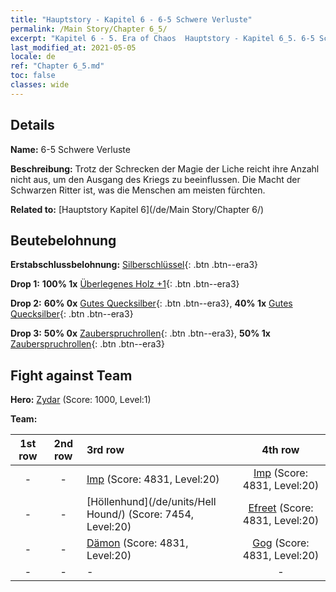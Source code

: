 ```yaml
---
title: "Hauptstory - Kapitel 6 - 6-5 Schwere Verluste"
permalink: /Main Story/Chapter 6_5/
excerpt: "Kapitel 6 - 5. Era of Chaos  Hauptstory - Kapitel 6_5. 6-5 Schwere Verluste"
last_modified_at: 2021-05-05
locale: de
ref: "Chapter 6_5.md"
toc: false
classes: wide
---
```


## Details

 **Name:** 6-5 Schwere Verluste

 **Beschreibung:** Trotz der Schrecken der Magie der Liche reicht ihre Anzahl nicht aus, um den Ausgang des Kriegs zu beeinflussen. Die Macht der Schwarzen Ritter ist, was die Menschen am meisten fürchten.

 **Related to:** [Hauptstory Kapitel 6](/de/Main Story/Chapter 6/)

## Beutebelohnung

 **Erstabschlussbelohnung:** [Silberschlüssel](/ItemsDE/con_693/){: .btn .btn--era3}

 **Drop 1:** **100% 1x** [Überlegenes Holz +1](/ItemsDE/mat_20/){: .btn .btn--era3}

 **Drop 2:** **60% 0x** [Gutes Quecksilber](/ItemsDE/mat_14/){: .btn .btn--era3}, **40% 1x** [Gutes Quecksilber](/ItemsDE/mat_14/){: .btn .btn--era3}

 **Drop 3:** **50% 0x** [Zauberspruchrollen](/ItemsDE/con_694/){: .btn .btn--era3}, **50% 1x** [Zauberspruchrollen](/ItemsDE/con_694/){: .btn .btn--era3}


## Fight against Team
 **Hero:** [Zydar](/de/heroes/Zydar/) (Score: 1000, Level:1)

 **Team:**


  | 1st row | 2nd row | 3rd row | 4th row |
  |:----:|:----:|:----|:----:|
  | - | - | [Imp](/de/units/Imp/) (Score: 4831, Level:20)  | [Imp](/de/units/Imp/) (Score: 4831, Level:20)  |
  | - | - | [Höllenhund](/de/units/Hell Hound/) (Score: 7454, Level:20)  | [Efreet](/de/units/Efreeti/) (Score: 4831, Level:20)  |
  | - | - | [Dämon](/de/units/Demon/) (Score: 4831, Level:20)  | [Gog](/de/units/Gog/) (Score: 4831, Level:20)  |
  | - | - | - | - |


